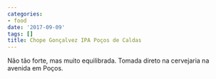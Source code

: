 ```yaml
---
categories:
- food
date: '2017-09-09'
tags: []
title: Chope Gonçalvez IPA Poços de Caldas
---
```


Não tão forte, mas muito equilibrada. Tomada direto na cervejaria na avenida em Poços.